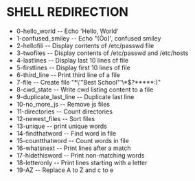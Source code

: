 # SHELL REDIRECTION
 - 0-hello_world -- Echo 'Hello, World'
 - 1-confused_smiley -- Echo "(Ôo)', confused smiley
 - 2-hellofili -- Display contents of /etc/passwd file
 - 3-twofiles -- Display contents of /etc/passwd and /etc/hosts
 - 4-lastlines -- Display last 10 lines of file
 - 5-firstlines -- Display first 10 lines of file
 - 6-third_line -- Print third line of a file
 - 7-file -- Create file  "\*\\\'\"Best School\"'\\\*$\?\*\*\*\*\*:\)"
 - 8-cwd_state -- Write cwd listing content to a file
 - 9-duplicate_last_line -- Duplicate last line
 - 10-no_more_js -- Remove js files
 - 11-directories -- Count directories
 - 12-newest_files -- Sort files
 - 13-unique -- print unique words
 - 14-findthatword -- Find word in file
 - 15-countthatword -- Count words in file
 - 16-whatsnext -- Print lines after a match
 - 17-hidethisword -- Print non-matching words
 - 18-letteronly -- Print lines starting with a letter
 - 19-AZ -- Replace A to Z and c to e
